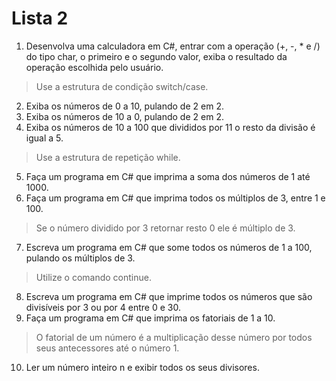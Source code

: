 # Lista 2

1. Desenvolva uma calculadora em C#, entrar com a operação (+, -, * e /) do tipo char, 
o primeiro e o segundo valor, exiba o resultado da operação escolhida pelo usuário.
> Use a estrutura de condição switch/case.
2. Exiba os números de 0 a 10, pulando de 2 em 2.
3. Exiba os números de 10 a 0, pulando de 2 em 2.
4. Exiba os números de 10 a 100 que divididos por 11 o resto da divisão é igual a 5.
> Use a estrutura de repetição while.
5. Faça um programa em C# que imprima a soma dos números de 1 até 1000.
6. Faça um programa em C# que imprima todos os múltiplos de 3, entre 1 e 100.
> Se o número dividido por 3 retornar resto 0 ele é múltiplo de 3.
7. Escreva um programa em C# que some todos os números de 1 a 100, pulando os múltiplos de 3.
> Utilize o comando continue.
8. Escreva um programa em C# que imprime todos os números que são divisíveis por 3 ou por 4 entre 0 e 30.
9. Faça um programa em C# que imprima os fatoriais de 1 a 10.
> O fatorial de um número é a multiplicação desse número por todos seus antecessores até o número 1.
10. Ler um número inteiro n e exibir todos os seus divisores.
